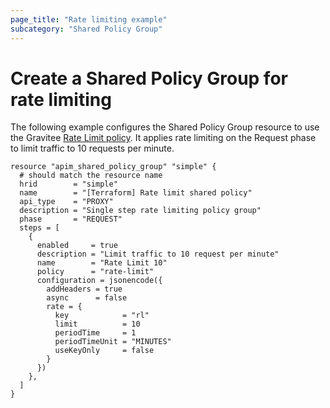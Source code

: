 ```yaml
---
page_title: "Rate limiting example"
subcategory: "Shared Policy Group"
---
```


# Create a Shared Policy Group for rate limiting

The following example configures the Shared Policy Group resource to use the Gravitee
[Rate Limit policy](https://documentation.gravitee.io/apim/create-and-configure-apis/apply-policies/policy-reference/rate-limit).
It applies rate limiting on the Request phase to limit traffic to 10 requests per minute.

```HCL
resource "apim_shared_policy_group" "simple" {
  # should match the resource name
  hrid        = "simple"
  name        = "[Terraform] Rate limit shared policy"
  api_type    = "PROXY"
  description = "Single step rate limiting policy group"
  phase       = "REQUEST"
  steps = [
    {
      enabled     = true
      description = "Limit traffic to 10 request per minute"
      name        = "Rate Limit 10"
      policy      = "rate-limit"
      configuration = jsonencode({
        addHeaders = true
        async      = false
        rate = {
          key            = "rl"
          limit          = 10
          periodTime     = 1
          periodTimeUnit = "MINUTES"
          useKeyOnly     = false
        }
      })
    },
  ]
}
```